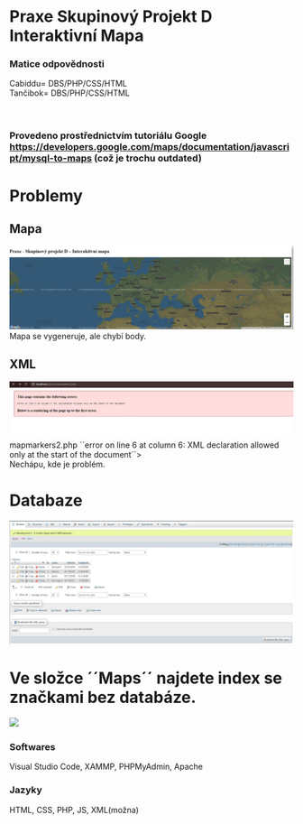 
# Praxe Skupinový Projekt D Interaktivní Mapa 
### Matice odpovědnosti
 Cabiddu= DBS/PHP/CSS/HTML <br>
  Tančibok= DBS/PHP/CSS/HTML <br>
  <br>
  <br>
### Provedeno prostřednictvím tutoriálu Google https://developers.google.com/maps/documentation/javascript/mysql-to-maps (což je trochu outdated)

# Problemy

## Mapa

![](mapa.JPG)
Mapa se vygeneruje, ale chybí body.

## XML

![](error.jpg)
mapmarkers2.php ´´error on line 6 at column 6: XML declaration allowed only at the start of the document´´> <br>
Nechápu, kde je problém.

# Databaze

![](database.JPG)

# Ve složce ´´Maps´´ najdete index se značkami bez databáze.
![](/Maps/map.JPG)

### Softwares
Visual Studio Code, XAMMP, PHPMyAdmin, Apache

### Jazyky
HTML, CSS, PHP, JS, XML(možna)

